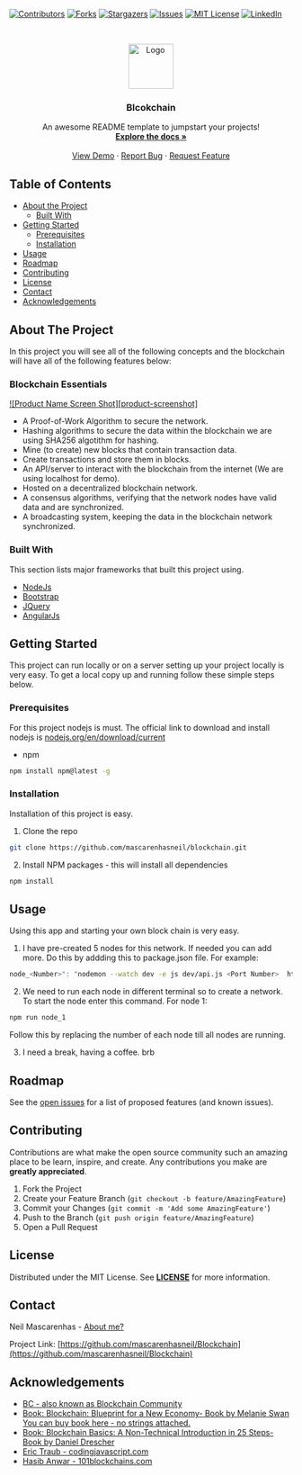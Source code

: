 <!-- PROJECT SHIELDS -->
<!--
*** I'm using markdown "reference style" links for readability.
*** Reference links are enclosed in brackets [ ] instead of parentheses ( ).
*** See the bottom of this document for the declaration of the reference variables
*** for contributors-url, forks-url, etc. This is an optional, concise syntax you may use.
*** https://www.markdownguide.org/basic-syntax/#reference-style-links
-->
[![Contributors][contributors-shield]][contributors-url]
[![Forks][forks-shield]][forks-url]
[![Stargazers][stars-shield]][stars-url]
[![Issues][issues-shield]][issues-url]
[![MIT License][license-shield]][license-url]
[![LinkedIn][linkedin-shield]][linkedin-url]



<!-- PROJECT LOGO -->
<br />
<p align="center">
  <a href="https://github.com/mascarenhasneil/Blockchain">
    <img src="images/logo.png" alt="Logo" width="80" height="80">
  </a>

  <h3 align="center">Blcokchain</h3>

  <p align="center">
    An awesome README template to jumpstart your projects!
    <br />
    <a href="https://github.com/mascarenhasneil/Blockchain"><strong>Explore the docs »</strong></a>
    <br />
    <br />
    <a href="https://github.com/mascarenhasneil/Blockchain">View Demo</a>
    ·
    <a href="https://github.com/mascarenhasneil/Blockchain/issues">Report Bug</a>
    ·
    <a href="https://github.com/mascarenhasneil/Blockchain/issues">Request Feature</a>
  </p>
</p>



<!-- TABLE OF CONTENTS -->
## Table of Contents

* [About the Project](#about-the-project)
  * [Built With](#built-with)
* [Getting Started](#getting-started)
  * [Prerequisites](#prerequisites)
  * [Installation](#installation)
* [Usage](#usage)
* [Roadmap](#roadmap)
* [Contributing](#contributing)
* [License](#license)
* [Contact](#contact)
* [Acknowledgements](#acknowledgements)




<!-- ABOUT THE PROJECT -->
## About The Project

In this project you will see all of the following concepts and the blockchain will have all of the following features below:

### Blockchain Essentials
[![Product Name Screen Shot][product-screenshot]](https://101blockchains.com/wp-content/uploads/2018/07/How_Does_a_Blockchain_work-702x336.jpg "Blockchain Essentials courtesy:101blockchains.com")


* A Proof-of-Work Algorithm to secure the network.
* Hashing algorithms to secure the data within the blockchain we are using SHA256 algotithm for hashing.
* Mine (to create) new blocks that contain transaction data.
* Create transactions and store them in blocks.
* An API/server to interact with the blockchain from the internet (We are using localhost for demo).
* Hosted on a decentralized blockchain network.
* A consensus algorithms, verifying that the network nodes have valid data and are synchronized.
* A broadcasting system, keeping the data in the blockchain network synchronized.


### Built With
This section lists major frameworks that built this project using. 

* [NodeJs](https://nodejs.org)
* [Bootstrap](https://getbootstrap.com)
* [JQuery](https://jquery.com)
* [AngularJs](https://angularjs.org/)



<!-- GETTING STARTED -->
## Getting Started

This project can run locally or on a server setting up your project locally is very easy.
To get a local copy up and running follow these simple steps below.


### Prerequisites

For this project nodejs is must. The official link to download and install nodejs is [nodejs.org/en/download/current](https://nodejs.org/en/download/current)


* npm
```sh
npm install npm@latest -g
```


### Installation

Installation of this project is easy. 

1. Clone the repo
```sh
git clone https://github.com/mascarenhasneil/blockchain.git
```

2. Install NPM packages - this will install all dependencies 
```sh
npm install
```


<!-- USAGE EXAMPLES -->
## Usage

Using this app and starting your own block chain is very easy.

1. I have pre-created 5 nodes for this network. If needed you can add more. Do this  by addding this to package.json file.
For example:
```sh
node_<Number>": "nodemon --watch dev -e js dev/api.js <Port Number>  http://localhost:<Port Number>"
```

2. We need to run each node in different terminal so to create a network. To start the node enter this command. 
For node 1:
```sh
npm run node_1
```
Follow this by replacing the number of each node till all nodes are running.


3. I need a break, having a coffee. brb




<!-- ROADMAP -->
## Roadmap

See the [open issues](https://github.com/mascarenhasneil/Blockchain/issues) for a list of proposed features (and known issues).



<!-- CONTRIBUTING -->
## Contributing

Contributions are what make the open source community such an amazing place to be learn, inspire, and create. Any contributions you make are **greatly appreciated**.

1. Fork the Project
2. Create your Feature Branch (`git checkout -b feature/AmazingFeature`)
3. Commit your Changes (`git commit -m 'Add some AmazingFeature'`)
4. Push to the Branch (`git push origin feature/AmazingFeature`)
5. Open a Pull Request



<!-- LICENSE -->
## License

Distributed under the MIT License. See **[LICENSE](https://github.com/mascarenhasneil/Blockchain/blob/master/LICENSE)** for more information.



<!-- CONTACT -->
## Contact

Neil Mascarenhas - [About me?](https://about.me/neilmascarenhas)

Project Link: [https://github.com/mascarenhasneil/Blockchain](https://github.com/mascarenhasneil/Blockchain)


<!-- ACKNOWLEDGEMENTS -->
## Acknowledgements
* [BC - also known as Blockchain Community](https://blockchain.community/)
* [Book: Blockchain: Blueprint for a New Economy- Book by Melanie Swan](https://g.co/kgs/6bsWDA) [You can buy book here - no strings attached.](http://shop.oreilly.com/product/0636920037040.do) 
* [Book: Blockchain Basics: A Non-Technical Introduction in 25 Steps- Book by Daniel Drescher](https://g.co/kgs/auGnMY)
* [Eric Traub - codingjavascript.com](https://codingjavascript.com/)
* [Hasib Anwar - 101blockchains.com](https://101blockchains.com/ultimate-blockchain-technology-guide/)





<!-- MARKDOWN LINKS & IMAGES -->
<!-- https://www.markdownguide.org/basic-syntax/#reference-style-links 
https://github.com/mascarenhasneil/Blockchain
-->
[contributors-shield]: https://img.shields.io/github/contributors/mascarenhasneil/Blockchain.svg?style=flat-square
[contributors-url]: https://github.com/mascarenhasneil/Blockchain/graphs/contributors
[forks-shield]: https://img.shields.io/github/forks/mascarenhasneil/Blockchain.svg?style=flat-square
[forks-url]: https://github.com/mascarenhasneil/Blockchain/network/members
[stars-shield]: https://img.shields.io/github/stars/mascarenhasneil/Blockchain.svg?style=flat-square
[stars-url]: https://github.com/mascarenhasneil/Blockchain/stargazers
[issues-shield]: https://img.shields.io/github/issues/mascarenhasneil/Blockchain.svg?style=flat-square
[issues-url]: https://github.com/mascarenhasneil/Blockchain/issues
[license-shield]: https://img.shields.io/github/license/mascarenhasneil/Blockchain.svg?style=flat-square
[license-url]: https://github.com/mascarenhasneil/Blockchain/blob/master/LICENSE.txt
[linkedin-shield]: https://img.shields.io/badge/-LinkedIn-black.svg?style=flat-square&logo=linkedin&colorB=555
[linkedin-url]: https://linkedin.com/in/mascarenhasneil
